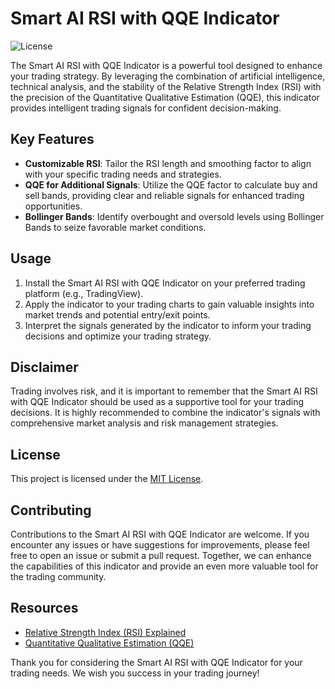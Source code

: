 # Smart AI RSI with QQE Indicator

![License](https://img.shields.io/badge/License-MIT-blue.svg)

The Smart AI RSI with QQE Indicator is a powerful tool designed to enhance your trading strategy. By leveraging the combination of artificial intelligence, technical analysis, and the stability of the Relative Strength Index (RSI) with the precision of the Quantitative Qualitative Estimation (QQE), this indicator provides intelligent trading signals for confident decision-making.

## Key Features

- **Customizable RSI**: Tailor the RSI length and smoothing factor to align with your specific trading needs and strategies.
- **QQE for Additional Signals**: Utilize the QQE factor to calculate buy and sell bands, providing clear and reliable signals for enhanced trading opportunities.
- **Bollinger Bands**: Identify overbought and oversold levels using Bollinger Bands to seize favorable market conditions.

## Usage

1. Install the Smart AI RSI with QQE Indicator on your preferred trading platform (e.g., TradingView).
2. Apply the indicator to your trading charts to gain valuable insights into market trends and potential entry/exit points.
3. Interpret the signals generated by the indicator to inform your trading decisions and optimize your trading strategy.

## Disclaimer

Trading involves risk, and it is important to remember that the Smart AI RSI with QQE Indicator should be used as a supportive tool for your trading decisions. It is highly recommended to combine the indicator's signals with comprehensive market analysis and risk management strategies.

## License

This project is licensed under the [MIT License](LICENSE).

## Contributing

Contributions to the Smart AI RSI with QQE Indicator are welcome. If you encounter any issues or have suggestions for improvements, please feel free to open an issue or submit a pull request. Together, we can enhance the capabilities of this indicator and provide an even more valuable tool for the trading community.

## Resources

- [Relative Strength Index (RSI) Explained](https://www.investopedia.com/terms/r/rsi.asp)
- [Quantitative Qualitative Estimation (QQE)](https://www.mql5.com/en/code)

Thank you for considering the Smart AI RSI with QQE Indicator for your trading needs. We wish you success in your trading journey!
